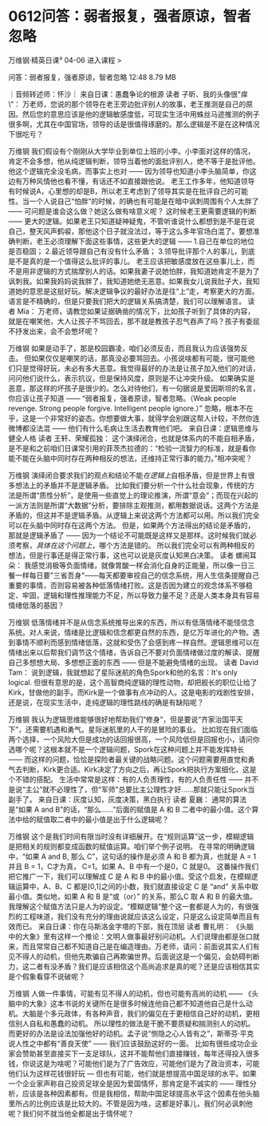 # 0612问答：弱者报复，强者原谅，智者忽略


万维钢·精英日课³
04-06
进入课程 >

问答：弱者报复，强者原谅，智者忽略
12:48 8.79 MB

｜音频转述师：怀沙｜
来自日课：愚蠢争论的根源
读者 子昕、我的头像很\"痒\”：
万老师，您说的那个领导在老王旁边批评别人的故事，老王推测是自己的原因。然后您的意思应该是他的逻辑敏感度低，可现实生活中用蛛丝马迹推测的例子很多啊，尤其在中国官场，领导的话是很值得琢磨的。那么逻辑是不是在这种情况下很吃亏？

万维钢
我们假设有个刚刚从大学毕业到单位上班的小李。小李面对这样的情况，肯定不会多想，他从纯逻辑判断，领导当着他的面批评别人，绝不等于是批评他。他这个逻辑完全没毛病，而事实上也对 —— 因为领导也知道小李头脑简单，你这边有万种风情他也看不懂，有话还不如直接跟他说。
老王工作多年，他知道领导有时候说A，心里想的却是B，所以老王考虑到了领导其实是在批评自己的可能性。当一个人说自己“怕胖”的时候，的确也有可能是在暗中讽刺周围有个人太胖了 —— 可问题是谁会这么做？她这么做有啥意义呢？
这时候老王更需要逻辑的判断 —— 更大的逻辑。如果老王只知道疑神疑鬼，不管听谁说什么都想到是不是在说自己，整天风声鹤唳，那他这个日子就没法过，等于这么多年官场白混了。要想准确判断，老王必须理解下面这些事情，这些更大的逻辑 ——
1.自己在单位的地位是否稳固；
2.最近领导跟自己有没有什么矛盾；
3.领导批评那个人的事儿，到底是不是真的是一个值得这么批评的事儿。
老王应该把敏感度放在这些事儿上，而不是用非逻辑的方式揣摩别人的话。如果我妻子说她怕胖，我知道她肯定不是为了讽刺我。如果我妈妈说我胖了，我知道她绝无恶意。如果我女儿说我肚子大，我知道她的意思是这挺好玩。解决逻辑争议的最好办法是往“上”走，考察更大的方面。语言是不精确的，但是只要我们把大的逻辑关系搞清楚，我们可以理解语言。
读者 Mia：
万老师，请教您如果证据确凿的情况下，比如孩子听到了具体的内容，就是在嘲笑他，大人让孩子不骂回去，那不就是教孩子忍气吞声了吗？孩子有委屈不抒发出来，会不会憋坏呢？

万维钢
如果是动手了，那是校园霸凌，咱们必须反击，而且我认为应该强势反击。
但如果仅仅是嘲笑的话，那真没必要骂回去。小孩说啥都有可能，很可能他们只是觉得好玩，未必有多大恶意。我觉得最好的办法是让孩子加入他们的对话，问问他们说什么，表示抗议，但是保持风度，原则是不让冲突升级。
如果确实是恶意，那这样的坏孩子是很少的。怎么对待他们，有一句据说是爱因斯坦的名言，你应该让孩子知道 ——
“弱者报复，强者原谅，智者忽略。（Weak people revenge. Strong people forgive. Intelligent people ignore.）”
忽略，根本不在乎，这是一个非常好的姿态。你想要做大事，就得学会别跟这帮人计较，不然你连微博都没法混 —— 他们有什么毛病让生活去教育他们吧。
来自日课：逻辑思维与健全人格
读者 王轩、荣耀孤独：
这个演绎闭合，也就是体系内的不能自相矛盾，是不是和之前咱们日课常引用的菲茨杰拉德的：“检验一流智力的标准，就是看你能不能在头脑中同时存在两种相反的想法，还维持正常行事的能力。”相冲突呢？

万维钢
演绎闭合要求我们的观点和结论不能*在逻辑上*自相矛盾，但是世界上有很多想法上的矛盾并不是逻辑矛盾。
比如我们要分析一个什么社会现象，传统的方法是所谓“质性分析”，是使用一些直觉上的理论推演，所谓“意会”；而现在兴起的一派方法则是所谓“大数据”分析，要排除主观推测，都用数据说话。这两个方法是矛盾的，但这并不是逻辑矛盾。从逻辑上来说这两个方法都可以用。所以我们完全可以在头脑中同时存在这两个方法。
但是，如果两个方法得出的结论是矛盾的，那就是逻辑矛盾了 —— 因为一个结论不可能既是这样又是那样。这时候我们就必须考察，*具体在这个问题上*，哪个方法是错的。
所以我们完全可以有两种相反的想法，但是行事还是得正常行事，这也可以说是灰度认知黑白决策。
读者 螺闹耳朵：
我感觉消极等负面情绪，就像胃酸一样会消化自身的正能量，所以像一日三餐一样每日要"三省吾身"——每天都要审视自己的信念系统，用人生信条提醒自己重要的事情，否则容易被各种低落情绪打败。这是否因为建立的观念体系不够稳定、牢固，逻辑和理性推理能力不足，所以导致力量不足？还是人类本身具有容易情绪低落的基因？

万维钢
低落情绪并不是从信念系统推导出来的东西，所以有低落情绪不能怪信念系统。对人来说，情绪是比逻辑和信念都更自然的东西，是亿万年进化的产物。遇到事情不顺利而感到情绪低落，这就和受伤了会感到疼一样自然。逻辑思维可以在情绪出来以后帮我们调节这个情绪，告诉自己不要对负面情绪做过度的解读、提醒自己多想想大局、多想想正面的东西 —— 但是不能避免情绪的出现。
读者 David Tam：
说到逻辑，我就想起了星际迷航的角色Spork和他的名言：It's only logical. 但很有意思的是，这个高智商纯逻辑的理性动物，却把舰长的职位让给了Kirk，甘做他的副手。而Kirk是一个做事有点冲动的人。这是电影的戏剧性安排，还是说，在现实生活中，走纯逻辑的理性路线的确是有缺陷呢？

万维钢
我认为逻辑思维能够很好地帮助我们“修身”，但是要说“齐家治国平天下”，还需要机遇和勇气。星际迷航里的人干的是冒险的事业。
比如现在我们面临两个选择，一个风险大但是成功的话回报很高，一个风险低但是回报也小，请问你选哪个呢？这根本就不是一个逻辑问题，Spork在这种问题上并不能发挥特长 —— 而这样的问题，恰恰是探险者最关键的战略问题。这个问题需要用直觉和勇气去判断，Kirk更合适。Kirk决定了方向之后，再让Spork把执行方案细化，这是个不错的搭配。
生活中常常是这样：有的人负责理性，有的人负责任性 —— 并不是说“主公”就不必理性了，但“军师”总要比主公理性才好……那就只能让Spork当副手了。
来自日课：灰度认知，灰度决策，黑白执行
读者 夏巍：
通常的算法是“如果 A and B”的话，“那么……”后面的赋值是 A 和 B 二者中的最小值。这个算法中给的赋值取二者中的最小值是出于什么逻辑呢？

万维钢
这个是我们时间有限当时没有详细展开。在“规则运算”这一步，模糊逻辑是把相关的规则都变成函数的赋值运算。咱们举个例子说明。
在寻常的明确逻辑中，“如果 A and B, 那么 C”，这句话的操作是必须 A 和 B 都为真，也就是 A = 1 并且 B = 1，C才为真， C=1。如果 A、B 中有一个是0，C 就是0。
这番操作我们把它推广一下，我们可以理解成 C 是 A 和 B 中的最小值。受这个启发，在模糊逻辑运算中，A、B、C 都是[0,1]之间的小数，我们就直接设定 C 是 “and” 关系中取最小值。类似地，如果 A 和 B 是“或（or）” 的关系，那么C 取 A 和 B 的最大值。
我理解这个赋值方法只是人为的设定。“模糊逻辑”整个这一套都是人为的，有很强烈的工程味道，我们没有充分的理由说就应该这么设定，只是这么设定简单而且有效而已。
来自日课：你在马斯洛金字塔的下部，我在顶层
读者 曹礼明：
《头脑中的大象》里有这样一个推论：文明人做事最好别问动机。人们说理由都是张口就来，而且常常自己都不知道自己是在编造理由。万老师，请问：前面说其实人们有见不得人的动机，但他先欺骗自己再欺骗世界。后面说这是一个偏见，会妨碍判断力，这二者有没矛盾？我们是应该相信这个高尚追求是真的呢？还是应该相信其实是个假象看穿不说破呢？

万维钢
人做一件事情，可能有见不得人的动机，但也可能有高尚的动机 —— 《头脑中的大象》这本书说的关键所在是很多时候连他自己都不知道他自己是什么动机。大脑是个多元政体，有各种声音，我们的偏见在于更相信自己好的动机，更相信别人自私和愚蠢的动机。
所以理性的做法是干脆不要质疑和揣测别人的动机。而更好的办法是设法加强他好的动机。孟子说“恻隐之心人皆有之”，斯蒂芬·平克说人性之中都有“善良天使” —— 我们应该鼓励这好的一面。
比如有很些成功企业家会赞助甚至直接买下一支足球队，这并不能帮他们直接赚钱，每年还得投入很多钱，你说这是为啥呢？可能他们是为了广告效应，可能他们是为了政治资本，可能他们认为这样花钱很好玩 — 但也有可能，他们就是想提高中国足球的水平。如果一个企业家声称自己投资足球全是因为爱国情怀，那肯定是不诚实的 —— 理性分析，应该是各种因素都有。但是我相信，帮助中国足球提高水平这个因素在他头脑里所占的比例应该是比较大的。不管是因为啥，这都是好事儿，我们何必讽刺他呢？我们何不就当他全都是出于情怀呢？